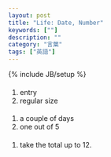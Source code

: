 ```yaml
---
layout: post
title: "Life: Date, Number"
keywords: [""]
description: ""
category: "言葉"
tags: ["英語"]
---
```

{% include JB/setup %}

####
1. entry
2. regular size

####
1. a couple of days
2. one out of 5


####
1. take the total up to 12.


